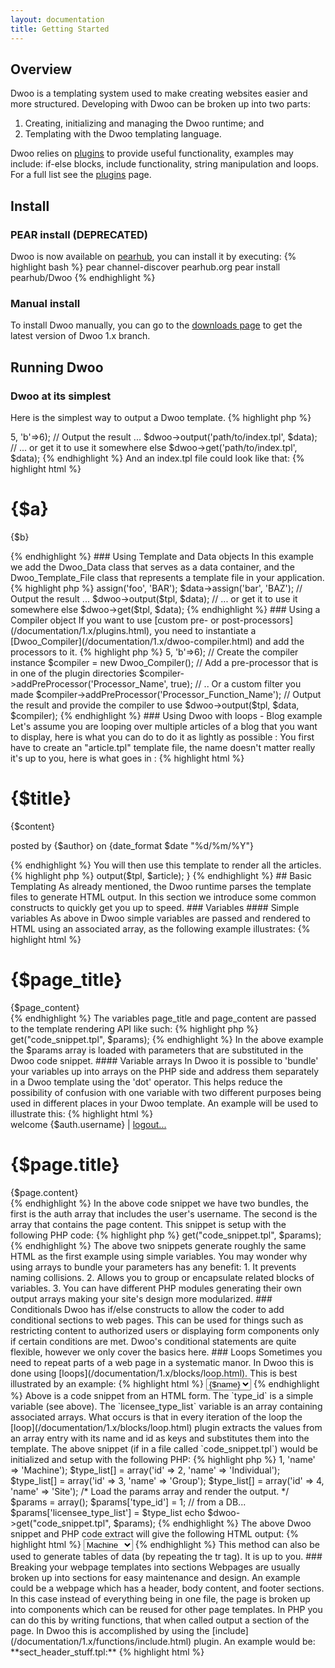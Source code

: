 ```yaml
---
layout: documentation
title: Getting Started
---
```


## Overview
Dwoo is a templating system used to make creating websites easier and more structured. Developing with Dwoo can be broken up into two parts:

1. Creating, initializing and managing the Dwoo runtime; and
2. Templating with the Dwoo templating language.

Dwoo relies on [plugins](/documentation/1.x/plugins.html) to provide useful functionality, examples may include: if-else blocks, include functionality, string manipulation and loops. For a full list see the [plugins](/documentation/1.x/plugins.html) page.

## Install

### PEAR install **(DEPRECATED)**
Dwoo is now available on [pearhub](http://web.archive.org/web/20130315111540/http://pearhub.org/projects/Dwoo), you can install it by executing:
{% highlight bash %}
pear channel-discover pearhub.org
pear install pearhub/Dwoo
{% endhighlight %}

### Manual install
To install Dwoo manually, you can go to the [downloads page](/downloads.html) to get the latest version of Dwoo 1.x branch. 

## Running Dwoo

### Dwoo at its simplest
Here is the simplest way to output a Dwoo template.
{% highlight php %}
<?php
// Include the main class, the rest will be automatically loaded
include 'path/to/dwooAutoload.php';

// Create the controller, it is reusable and can render multiple templates
$dwoo = new Dwoo();

// Create some data
$data = array('a'=>5, 'b'=>6);

// Output the result ...
$dwoo->output('path/to/index.tpl', $data);
// ... or get it to use it somewhere else
$dwoo->get('path/to/index.tpl', $data);
{% endhighlight %}

And an index.tpl file could look like that:
{% highlight html %}
<html>
	<body>
		<h1>{$a}</h1>
		<p>{$b}</p>
	</body>
</html>
{% endhighlight %}

### Using Template and Data objects
In this example we add the Dwoo_Data class that serves as a data container, and the Dwoo_Template_File class that represents a template file in your application.
{% highlight php %}
<?php
// Include the main class, the rest will be automatically loaded
include 'path/to/dwooAutoload.php';

// Create the controller, it is reusable and can render multiple templates
$dwoo = new Dwoo();

// Load a template file, this is reusable if you want to render multiple times the same template with different data
$tpl = new Dwoo_Template_File('path/to/index.tpl');

// Create a data set, this data set can be reused to render multiple templates if it contains enough data to fill them all
$data = new Dwoo_Data();
// Fill it with some data
$data->assign('foo', 'BAR');
$data->assign('bar', 'BAZ');

// Output the result ...
$dwoo->output($tpl, $data);
// ... or get it to use it somewhere else
$dwoo->get($tpl, $data);
{% endhighlight %}

### Using a Compiler object
If you want to use [custom pre- or post-processors](/documentation/1.x/plugins.html), you need to instantiate a [Dwoo_Compiler](/documentation/1.x/dwoo-compiler.html) and add the processors to it.
{% highlight php %}
<?php
include 'path/to/dwooAutoload.php';
$dwoo = new Dwoo();
$tpl = new Dwoo_Template_File('path/to/index.tpl');
$data = array('a'=>5, 'b'=>6);

// Create the compiler instance
$compiler = new Dwoo_Compiler();
// Add a pre-processor that is in one of the plugin directories
$compiler->addPreProcessor('Processor_Name', true);
// .. Or a custom filter you made
$compiler->addPreProcessor('Processor_Function_Name');

// Output the result and provide the compiler to use
$dwoo->output($tpl, $data, $compiler);
{% endhighlight %}

### Using Dwoo with loops - Blog example
Let's assume you are looping over multiple articles of a blog that you want to display, here is what you can do to do it as lightly as possible :

You first have to create an "article.tpl" template file, the name doesn't matter really it's up to you, here is what goes in :
{% highlight html %}
<div class="article">
	<h1>{$title}</h1>
	{$content}
	<p class="footer">posted by {$author} on {date_format $date "%d/%m/%Y"}</p>
</div>
{% endhighlight %}
You will then use this template to render all the articles.
{% highlight php %}
<?php
include 'path/to/dwooAutoload.php';

$dwoo = new Dwoo();
// Load the "article" template
$tpl = new Dwoo_Template_File('path/to/article.tpl');

// Retrieve your data using whatever means you use
$articles = getMyArticles();

// Loop over them
foreach($articles as $article) {
    // Output each article using their data (assuming it is an
    // associative array containing "title", "content", "author"
    // and "date" keys)
    $dwoo->output($tpl, $article);
}
{% endhighlight %}

## Basic Templating
As already mentioned, the Dwoo runtime parses the template files to generate HTML output. In this section we introduce some common constructs to quickly get you up to speed.

### Variables

#### Simple variables
As above in Dwoo simple variables are passed and rendered to HTML using an associated array, as the following example illustrates:
{% highlight html %}
<h1>{$page_title}</h1>
<div id="content">
   {$page_content}
</div>
{% endhighlight %}
The variables page_title and page_content are passed to the template rendering API like such:
{% highlight php %}
<?php
$dwoo = Dwoo();
 
$params = array();
$params['page_title']   = 'The next social networking website';
$params['page_content'] = 'Make friends online? Y/N';
 
echo $dwoo->get("code_snippet.tpl", $params);
{% endhighlight %}
In the above example the $params array is loaded with parameters that are substituted in the Dwoo code snippet.

#### Variable arrays
In Dwoo it is possible to 'bundle' your variables up into arrays on the PHP side and address them separately in a Dwoo template using the 'dot' operator. This helps reduce the possibility of confusion with one variable with two different purposes being used in different places in your Dwoo template. An example will be used to illustrate this:
{% highlight html %}
<div id="action-bar">welcome {$auth.username} | <a href="logout.php">logout...</a></div>
 
<h1>{$page.title}</h1>
<div id="content">
   {$page.content}
</div>
{% endhighlight %}
In the above code snippet we have two bundles, the first is the auth array that includes the user's username. The second is the array that contains the page content. This snippet is setup with the following PHP code:
{% highlight php %}
<?php
$dwoo = Dwoo();
 
/* We hard code the parameters in here but in a real world app this would come from 
 * an authenticating module using a DB or maybe from an LDAP server. 
*/
$auth = array();
$auth['username'] = 'corey';
$auth['ok'] = true;
$auth['is_admin'] = false;
 
/* Load the page content. */
$page = array();
$page['title']   = 'The next social networking website';
$page['content'] = 'Make friends online? Y/N';
 
$params = array();
$params['auth']    = $auth;
$params['page'] = $page;
 
echo $dwoo->get("code_snippet.tpl", $params);
{% endhighlight %}
The above two snippets generate roughly the same HTML as the first example using simple variables. You may wonder why using arrays to bundle your parameters has any benefit:

1. It prevents naming collisions.
2. Allows you to group or encapsulate related blocks of variables.
3. You can have different PHP modules generating their own output arrays making your site's design more modularized.

### Conditionals
Dwoo has if/else constructs to allow the coder to add conditional sections to web pages. This can be used for things such as restricting content to authorized users or displaying form components only if certain conditions are met. Dwoo's conditional statements are quite flexible, however we only cover the basics here.

### Loops
Sometimes you need to repeat parts of a web page in a systematic manor. In Dwoo this is done using [loops](/documentation/1.x/blocks/loop.html). This is best illustrated by an example:
{% highlight html %}
<select name="type_id" value="{$type_id}">
 {loop $licensee_type_list}
   <option value="{$id}">{$name}</option>
 {/loop}
</select>
{% endhighlight %}
Above is a code snippet from an HTML form. The `type_id` is a simple variable (see above). The `licensee_type_list` variable is an array containing associated arrays. What occurs is that in every iteration of the loop the [loop](/documentation/1.x/blocks/loop.html) plugin extracts the values from an array entry with its name and id as keys and substitutes them into the template. The above snippet (if in a file called `code_snippet.tpl`) would be initialized and setup with the following PHP:
{% highlight php %}
<?php
$dwoo = Dwoo();
 
/* Although we are populating this by hand it will usually come from a DB in practice.  */
 
$type_list = array();
$type_list[] = array('id' => 1, 'name' => 'Machine');
$type_list[] = array('id' => 2, 'name' => 'Individual');
$type_list[] = array('id' => 3, 'name' => 'Group');
$type_list[] = array('id' => 4, 'name' => 'Site');
 
/* Load the params array and render the output. */
 
$params = array();
$params['type_id']            = 1;           // from a DB...
$params['licensee_type_list'] = $type_list
 
echo $dwoo->get("code_snippet.tpl", $params);
{% endhighlight %}
The above Dwoo snippet and PHP code extract will give the following HTML output:
{% highlight html %}
<select name="type_id" value="1">
   <option value="1">Machine</option>
   <option value="2">Individual</option>
   <option value="3">Group</option>
   <option value="4">Site</option>
</select>
{% endhighlight %}
This method can also be used to generate tables of data (by repeating the tr tag). It is up to you.

### Breaking your webpage templates into sections
Webpages are usually broken up into sections for easy maintenance and design. An example could be a webpage which has a header, body content, and footer sections. In this case instead of everything being in one file, the page is broken up into components which can be reused for other page templates.

In PHP you can do this by writing functions, that when called output a section of the page. In Dwoo this is accomplished by using the [include](/documentation/1.x/functions/include.html) plugin. An example would be:
**sect_header_stuff.tpl:**
{% highlight html %}
<html lang="en" xmlns="http://www.w3.org/1999/xhtml" xml:lang="en">
  <head>
    <title>{$title} - Awesome Inc.</title>
 
    <script src="script.js" type="text/javascript" language="javascript">
    <link href="site.css" type="text/css" rel="stylesheet"/>
  </head>
  <body> <!-- Page content START. -->
{% endhighlight %}

**sect_footer_stuff.tpl:**
{% highlight html %}
  </body> <!-- Page content END. -->
</html>
{% endhighlight %}
**webpage_generic.tpl:**
{% highlight html %}
{include(file='sect_header_stuff.tpl')}
 
<div id="content">
  {$content}
</div>
 
{include(file='sect_footer_stuff.tpl')}
{% endhighlight %}
Above is a generic page whose title and main body content can be extracted from a database. You may choose to do it this way or to 'hard code' your content directly into a function specific template.
